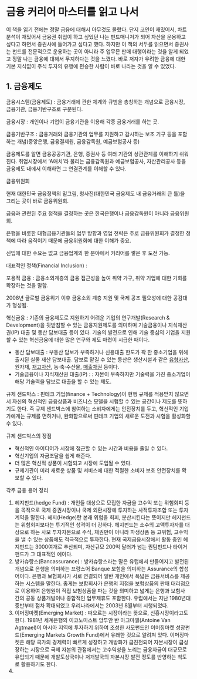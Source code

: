 # 금융 커리어 마스터를 읽고 나서



이 책을 읽기 전에는 정말 금융에 대해서 아무것도 몰랐다. 단지 코인이 재밌어서, 차트분석이 재밌어서 금융권 취업이 하고 싶었던 나는 펀드매니저가 되어 자산을 운용하고 싶다고 하면서 증권사에 들어가고 싶다고 했다. 하지만 이 책의 서두를 읽으면서 증권사는 펀드를 전문적으로 운용하는 곳이 아니라 주 업무믄 판매 대행이라는 것을 알게 되었고 정말 나는 금융에 대해서 무지하다는 것을 느꼈다. 바로 저자가 우려한 금융에 대한 기본 지식없이 주식 투자의 유행에 편승한 사람이 바로 나라는 것을 알 수 있었다. 



## 1. 금융제도 

금융시스템(금융제도) : 금융거래에 관한 체계와 규범을 총칭하는 개념으로 금융시장, 금융기관, 금융기반구조로 구분된다. 

금융시장 : 개인이나 기업이 금융기관을 이용해 각종 금융거래를 하는 곳.

금융기반구조 : 금융거래와 금융기관의 업무를 지원하고 감시하는 보조 기구 등을 포함하는 개념(중앙은행, 금융결제원, 금융감독원, 예금보험공사 등)



금융제도를 알면 금융공공기관, 은행, 증권사 등 여러 기관의 상관관계를 이해하기 쉬워진다. 취업시장에서 ‘A매치’라 불리는 금융감독원과 예금보험공사, 자산관리공사 등을 금융제도 내에서 이해하면 그 연결관계를 이해할 수 있다. 

금융위원회 

현재 대한민국 금융정책의 밑그림, 청사진(대한민국 금융제도 내 금융거래의 큰 틀)을 그리는 곳이 바로 금융위원회. 

금융과 관련된 주요 정책을 결정하는 곳은 한국은행이나 금융감독원이 아니라 금융위원회. 

은행을 비롯한 대형금융기관들의 업무 방향과 영업 전략은 주로 금융위원회가 결정한 정책에 따라 움직이기 때문에 금융위원회에 대한 이해가 중요. 

신입에 대한 수요는 없고 금융업계의 한 분야에서 커리어를 쌓은 후 도전 가능.



대표적인 정책(Financial Inclusion) : 



포용적 금융 : 금융소외계층의 금융 접근성을 높여 취약 가구, 취약 기업에 대한 기회를 확장하는 것을 말함. 

2008년 글로벌 금융위기 이후 금융소외 계층 지원 및 국제 공조 필요성에 대한 공감대가 형성됨. 



혁신금융 : 기존의 금융제도로 지원하기 어려운 기업의 연구개발(Research & Development)을 뒷받침할 수 있는 금융지원제도를 의미하며 기술금융이나 지식재산권(IP) 대출 및 동산 담보대출 등이 있다. 기술의 발전으로 인해 기술 중심의 기업을 지원할 수 있는 혁신금융에 대한 많은 연구와 제도 마련이 시급한 때이다. 

-  동산 담보대출 : 부동산 담보가 부족하거나 신용대출 한도가 꽉 찬 중소기업을 위해 출시된 실물 재산 담보대출. 담보로 맡길 수 있는 동산은 생산시설과 같은 [유형자산](https://terms.naver.com/entry.nhn?docId=2062202&ref=y), 원자재, [재고자산](https://terms.naver.com/entry.nhn?docId=2062356&ref=y), 농·축·수산물, [매출채권](https://terms.naver.com/entry.nhn?docId=2061459&ref=y) 등이다. 
- 기술금융이나 지식재산권 대출(IP) : : 자본이 부족하지만 기술력을 가진 중소기업이 해당 기술력을 담보로 대출을 할 수 있는 제도.



규제 샌드박스 : 핀테크 기업(finance + Technology)이 현행 규제를 적용받지 않으면서 자신의 혁신적인 금융상품과 비즈니스 모델을 시험할 수 있는 공간이나 제도를 뜻하기도 한다. 즉 규제 샌드박스에 참여하는 소비자에게는 안전장치를 두고, 혁신적인 기업가에게는 규제를 면하거나, 완화함으로써 핀테크 기업의 새로운 도전과 시험을 활성화할 수 있다.

규제 샌드박스의 장점 

- 혁신적인 아이디어가 시장에 접근할 수 있는 시간과 비용을 줄일 수 있다. 
- 혁신기업의 자금조달을 쉽게 해준다. 
- 더 많은 혁신적 상품이 시험되고 시장에 도입될 수 있다. 
- 규제기관이 미리 새로운 상품 및 서비스에 대한 적절한 소비자 보호 안전장치를 확보할 수 있다. 







각주 금융 용어 정리

1. 헤지펀드(hedge Fund) : 개인들 대상으로 모집한 자금을 고수익 또는 위험회피 등을 목적으로 국제 증권시장이나 국제 외환시장에 투자하는 사적투자조합 또는 투자계약을 말한다. 헤지(Hedge)란 본래 위험을 회피, 분산시킨다는 뜻이지만 헤지펀드는 위험회피보다는 투기적인 성격이 더 강하다. 헤지펀드는 소수의 고액투자자를 대상으로 하는 사모 투자자본으로 주식, 채권만이 아니라 파생상품 등 고위험, 고수익을 낼 수 있는 상품에도 적극적으로 투자한다. 현재 국제금융시장에서 활동 중인 헤지펀드는 3000여개로 추산되며, 자산규모 200억 달러가 넘는 퀀텀펀드나 타이거펀드가 그 대표적인 예이다. 
2. 방카슈랑스(Bancassurance) : 방카슈랑스라는 말은 유럽에서 만들어지고 발전된 개념으로 은행을 의미하는 프랑스어 Banque 보험을 의미하는 Assurance의 합성어이다. 은행과 보험회사가 서로 연결되어 일반 개인에서 폭넓은 금융서비스를 제공하는 시스템을 말한다. 좁게는 보함회사가 은행의 지점을 보험상품의 판매 대리점으로 이용하여 은행원이 직접 보험상품을 파는 것을 의미하고 넓게는 은행과 보험사 간의 공동 상품개발이나 종합적인 업무제휴도 포함한다. 유럽에서는 지난 1980년대 중반부터 점차 확대되었고 우리나라에서는 2003년 8월부터 시행되었다. 
3. 이머징마켓(Emerging Market) : 떠오르는 시장이라는 뜻으로, 신흥시장이라고도 한다. 1981년 세계은행의 이코노미스트 앙투안 반 아그마엘(Antoine Van Agtmael)이 아시아 지역에 투자하기 위하여 조성한 사모펀드인 이머징마켓 성장펀드(Emerging Markets Growth Fund)에서 유래한 것으로 알려져 있다. 이머징마켓은 해당 국가의 경제력이 빠르게 성장하고 개방화가 급진전되어 자본시장이 급성장하는 시장으로 국제 자본의 관점에서는 고수익성을 노리는 금융자금이 대규모로 유입되기 때문에 개발도상국이나 저개발국의 자본시장 발전 정도를 반영하는 척도로 활용하기도 한다. 
4. 